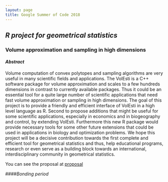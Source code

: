 ```yaml
---
layout: page
title: Google Summer of Code 2018
---
```


## *R project for geometrical statistics*
### Volume approximation and sampling in high dimensions

#### *Abstract*

Volume computation of convex polytopes and sampling algorithms are very useful in many scientific fields
and applications. The VolEsti is a C++ software package for volume approximation and scales to a few
hundreds dimensions in contrast to currently available packages. Thus it could be an essential tool for
a quite large number of scientific applications that need fast volume approximation or sampling in high
dimensions. The goal of this project is to provide a friendly and efficient interface of VolEsti in a high
level language as R. Second to propose additions that might be useful for some scientific applications,
especially in economics and in biogeography and control, by extending VolEsti. Furthermore this new R package
would provide necessary tools for some other future extensions that could be used in applications in biology
and optimization problems. We hope this project will be a decisive contribution towards the first complete
and efficient tool for geometrical statistics and thus, help educational programs, research or even serve
as a building block towards an international, interdisciplinary community in geometrical statistics.

You can see the proposal at [proposal](https://drive.google.com/file/d/1CsblG42xXLoyYiDmcCSjRJhL3Eilxk5u/view)

####*Bonding period*
